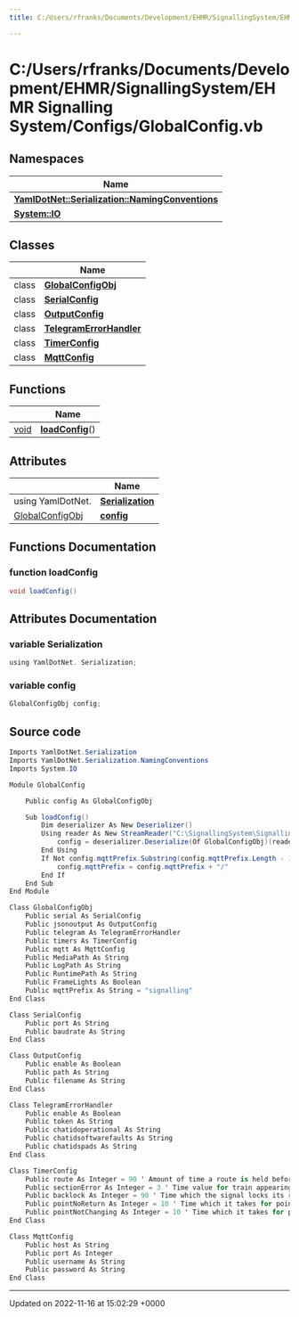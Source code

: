 ```yaml
---
title: C:/Users/rfranks/Documents/Development/EHMR/SignallingSystem/EHMR Signalling System/Configs/GlobalConfig.vb

---
```


# C:/Users/rfranks/Documents/Development/EHMR/SignallingSystem/EHMR Signalling System/Configs/GlobalConfig.vb



## Namespaces

| Name           |
| -------------- |
| **[YamlDotNet::Serialization::NamingConventions](/SignallingSystem-doc/vb/Namespaces/namespaceYamlDotNet_1_1Serialization_1_1NamingConventions/)**  |
| **[System::IO](/SignallingSystem-doc/vb/Namespaces/namespaceSystem_1_1IO/)**  |

## Classes

|                | Name           |
| -------------- | -------------- |
| class | **[GlobalConfigObj](/SignallingSystem-doc/vb/Classes/classGlobalConfigObj/)**  |
| class | **[SerialConfig](/SignallingSystem-doc/vb/Classes/classSerialConfig/)**  |
| class | **[OutputConfig](/SignallingSystem-doc/vb/Classes/classOutputConfig/)**  |
| class | **[TelegramErrorHandler](/SignallingSystem-doc/vb/Classes/classTelegramErrorHandler/)**  |
| class | **[TimerConfig](/SignallingSystem-doc/vb/Classes/classTimerConfig/)**  |
| class | **[MqttConfig](/SignallingSystem-doc/vb/Classes/classMqttConfig/)**  |

## Functions

|                | Name           |
| -------------- | -------------- |
| [void](/SignallingSystem-doc/vb/Files/SerialPixelLeds_8vb/#variable-void) | **[loadConfig](/SignallingSystem-doc/vb/Files/GlobalConfig_8vb/#function-loadconfig)**() |

## Attributes

|                | Name           |
| -------------- | -------------- |
| ﻿using YamlDotNet. | **[Serialization](/SignallingSystem-doc/vb/Files/GlobalConfig_8vb/#variable-serialization)**  |
| [GlobalConfigObj](/SignallingSystem-doc/vb/Classes/classGlobalConfigObj/) | **[config](/SignallingSystem-doc/vb/Files/GlobalConfig_8vb/#variable-config)**  |


## Functions Documentation

### function loadConfig

```csharp
void loadConfig()
```



## Attributes Documentation

### variable Serialization

```csharp
﻿using YamlDotNet. Serialization;
```


### variable config

```csharp
GlobalConfigObj config;
```



## Source code

```csharp
Imports YamlDotNet.Serialization
Imports YamlDotNet.Serialization.NamingConventions
Imports System.IO

Module GlobalConfig

    Public config As GlobalConfigObj

    Sub loadConfig()
        Dim deserializer As New Deserializer()
        Using reader As New StreamReader("C:\SignallingSystem\Signalling.yml")
            config = deserializer.Deserialize(Of GlobalConfigObj)(reader)
        End Using
        If Not config.mqttPrefix.Substring(config.mqttPrefix.Length - 1) = "/" Then
            config.mqttPrefix = config.mqttPrefix + "/"
        End If
    End Sub
End Module

Class GlobalConfigObj
    Public serial As SerialConfig
    Public jsonoutput As OutputConfig
    Public telegram As TelegramErrorHandler
    Public timers As TimerConfig
    Public mqtt As MqttConfig
    Public MediaPath As String
    Public LogPath As String
    Public RuntimePath As String
    Public FrameLights As Boolean
    Public mqttPrefix As String = "signalling"
End Class

Class SerialConfig
    Public port As String
    Public baudrate As String
End Class

Class OutputConfig
    Public enable As Boolean
    Public path As String
    Public filename As String
End Class

Class TelegramErrorHandler
    Public enable As Boolean
    Public token As String
    Public chatidoperational As String
    Public chatidsoftwarefaults As String
    Public chatidspads As String
End Class

Class TimerConfig
    Public route As Integer = 90 ' Amount of time a route is held before timing out
    Public sectionError As Integer = 3 ' Time value for train appearing right before signal
    Public backlock As Integer = 90 ' Time which the signal locks its route until either released or timed out.
    Public pointNoReturn As Integer = 10 ' Time which it takes for points to declare no return
    Public pointNotChanging As Integer = 10 ' Time which it takes for points to declare not changing
End Class

Class MqttConfig
    Public host As String
    Public port As Integer
    Public username As String
    Public password As String
End Class
```


-------------------------------

Updated on 2022-11-16 at 15:02:29 +0000
